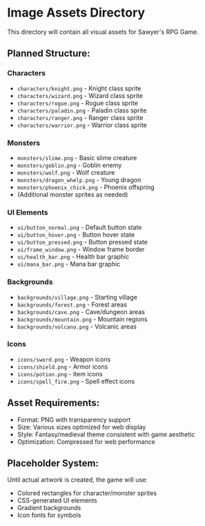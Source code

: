 # Image Assets Directory

This directory will contain all visual assets for Sawyer's RPG Game.

## Planned Structure:

### Characters
- `characters/knight.png` - Knight class sprite
- `characters/wizard.png` - Wizard class sprite
- `characters/rogue.png` - Rogue class sprite
- `characters/paladin.png` - Paladin class sprite
- `characters/ranger.png` - Ranger class sprite
- `characters/warrior.png` - Warrior class sprite

### Monsters
- `monsters/slime.png` - Basic slime creature
- `monsters/goblin.png` - Goblin enemy
- `monsters/wolf.png` - Wolf creature
- `monsters/dragon_whelp.png` - Young dragon
- `monsters/phoenix_chick.png` - Phoenix offspring
- (Additional monster sprites as needed)

### UI Elements
- `ui/button_normal.png` - Default button state
- `ui/button_hover.png` - Button hover state
- `ui/button_pressed.png` - Button pressed state
- `ui/frame_window.png` - Window frame border
- `ui/health_bar.png` - Health bar graphic
- `ui/mana_bar.png` - Mana bar graphic

### Backgrounds
- `backgrounds/village.png` - Starting village
- `backgrounds/forest.png` - Forest areas
- `backgrounds/cave.png` - Cave/dungeon areas
- `backgrounds/mountain.png` - Mountain regions
- `backgrounds/volcano.png` - Volcanic areas

### Icons
- `icons/sword.png` - Weapon icons
- `icons/shield.png` - Armor icons
- `icons/potion.png` - Item icons
- `icons/spell_fire.png` - Spell effect icons

## Asset Requirements:
- Format: PNG with transparency support
- Size: Various sizes optimized for web display
- Style: Fantasy/medieval theme consistent with game aesthetic
- Optimization: Compressed for web performance

## Placeholder System:
Until actual artwork is created, the game will use:
- Colored rectangles for character/monster sprites
- CSS-generated UI elements
- Gradient backgrounds
- Icon fonts for symbols